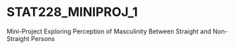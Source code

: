 # STAT228_MINIPROJ_1
Mini-Project Exploring Perception of Masculinity Between Straight and Non-Straight Persons
